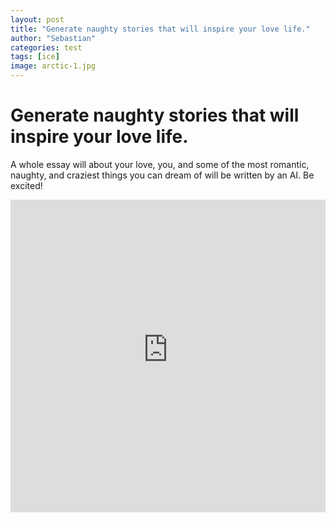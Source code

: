 ```yaml
---
layout: post
title: "Generate naughty stories that will inspire your love life."
author: "Sebastian"
categories: test
tags: [ice]
image: arctic-1.jpg
---
```


# Generate naughty stories that will inspire your love life.
A whole essay will about your love, you, and some of the most romantic, naughty, and craziest things you can dream of will be written by an AI.
Be excited!

<center><iframe frameborder="no" border="0" marginwidth="0" marginheight="0" width="100%" height="500"
  src="https://amorous-sensual.onrender.com"></iframe></center>
